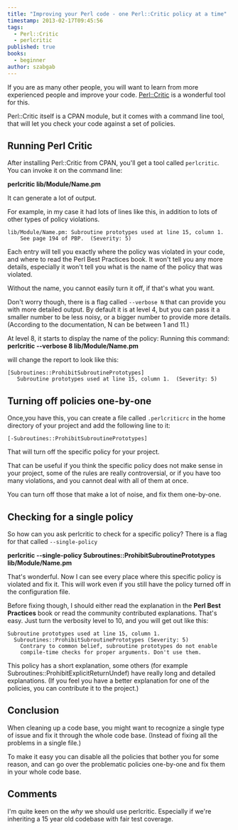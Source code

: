 ```yaml
---
title: "Improving your Perl code - one Perl::Critic policy at a time"
timestamp: 2013-02-17T09:45:56
tags:
  - Perl::Critic
  - perlcritic
published: true
books:
  - beginner
author: szabgab
---
```



If you are as many other people, you will want to learn from more experienced people and improve your code.
[Perl::Critic](https://metacpan.org/pod/Perl::Critic) is a wonderful tool for this.

Perl::Critic itself is a CPAN module, but it comes with a command line tool, that will let you check your
code against a set of policies.


## Running Perl Critic

After installing Perl::Critic from CPAN, you'll get a tool called `perlcritic`.
You can invoke it on the command line:

**perlcritic lib/Module/Name.pm**

It can generate a lot of output.

For example, in my case it had lots of lines like this, in addition to lots of other types of policy violations.

```
lib/Module/Name.pm: Subroutine prototypes used at line 15, column 1.
    See page 194 of PBP.  (Severity: 5)
```


Each entry will tell you exactly where the policy was violated in your code,
and where to read the Perl Best Practices book. It won't tell you any more details,
especially it won't tell you what is the name of the policy that was violated.

Without the name, you cannot easily turn it off, if that's what you want.

Don't worry though, there is a flag called `--verbose N` that can provide you with more detailed output.
By default it is at level 4, but you can pass it a smaller number to be less noisy, or
a bigger number to provide more details. (According to the documentation, N can be between 1 and 11.)


At level 8, it starts to display the name of the policy:
Running this command: **perlcritic --verbose 8 lib/Module/Name.pm**

will change the report to look like this:

```
[Subroutines::ProhibitSubroutinePrototypes]
   Subroutine prototypes used at line 15, column 1.  (Severity: 5)
```

## Turning off policies one-by-one

Once,you have this, you can create a file called `.perlcriticrc` in the home directory
of your project and add the following line to it:

```
[-Subroutines::ProhibitSubroutinePrototypes]
```

That will turn off the specific policy for your project.

That can be useful if you think the specific policy does not make sense in your project,
some of the rules are really controversial, or if you have too many violations, and you
cannot deal with all of them at once.

You can turn off those that make a lot of noise, and fix them one-by-one.

## Checking for a single policy

So how can you ask perlcritic to check for a specific policy? There is a flag for that called
`--single-policy`

**perlcritic --single-policy  Subroutines::ProhibitSubroutinePrototypes lib/Module/Name.pm**

That's wonderful. Now I can see every place where this specific policy is violated and fix it.
This will work even if you still have the policy turned off in the configuration file.

Before fixing though, I should either read the explanation in the **Perl Best Practices**
book or read the community contributed explanations.
That's easy. Just turn the verbosity level to 10, and you will get out like this:

```
Subroutine prototypes used at line 15, column 1.
  Subroutines::ProhibitSubroutinePrototypes (Severity: 5)
    Contrary to common belief, subroutine prototypes do not enable
    compile-time checks for proper arguments. Don't use them.
```

This policy has a short explanation, some others (for example Subroutines::ProhibitExplicitReturnUndef)
have really long and detailed explanations. (If you feel you have a better explanation for one of the
policies, you can contribute it to the project.)

## Conclusion

When cleaning up a code base, you might want to recognize a single type of issue and fix it through the whole
code base. (Instead of fixing all the problems in a single file.)

To make it easy you can disable all the policies that bother you for some reason,
and can go over the problematic policies one-by-one and fix them in your whole code base.



## Comments

I'm quite keen on the *why* we should use perlcritic. Especially if we're inheriting a 15 year old codebase with fair test coverage.


